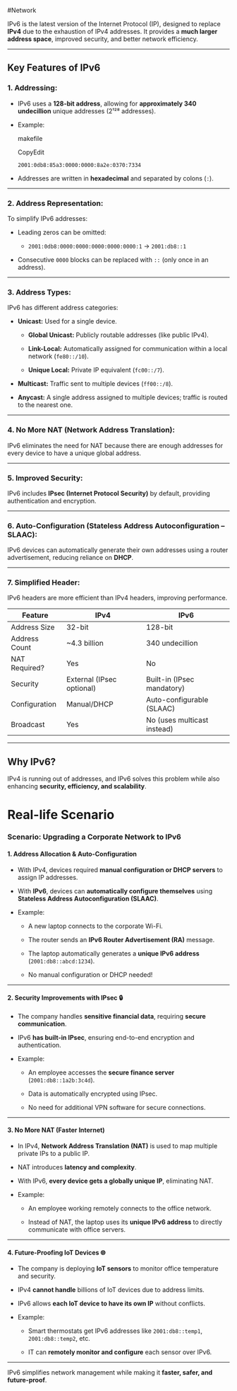 
#Network 

IPv6 is the latest version of the Internet Protocol (IP), designed to replace **IPv4** due to the exhaustion of IPv4 addresses. It provides a **much larger address space**, improved security, and better network efficiency.

---

## Key Features of IPv6

### 1. Addressing:

- IPv6 uses a **128-bit address**, allowing for **approximately 340 undecillion** unique addresses (2¹²⁸ addresses).
    
- Example:
    
    makefile
    
    CopyEdit
    
    `2001:0db8:85a3:0000:0000:8a2e:0370:7334`
    
- Addresses are written in **hexadecimal** and separated by colons (`:`).
    

---

### 2. Address Representation:

To simplify IPv6 addresses:

- Leading zeros can be omitted:
    
    - `2001:0db8:0000:0000:0000:0000:0000:1` → `2001:db8::1`
        
- Consecutive `0000` blocks can be replaced with `::` (only once in an address).
    

---

### 3. Address Types:

IPv6 has different address categories:

- **Unicast:** Used for a single device.
    
    - **Global Unicast:** Publicly routable addresses (like public IPv4).
        
    - **Link-Local:** Automatically assigned for communication within a local network (`fe80::/10`).
        
    - **Unique Local:** Private IP equivalent (`fc00::/7`).
        
- **Multicast:** Traffic sent to multiple devices (`ff00::/8`).
    
- **Anycast:** A single address assigned to multiple devices; traffic is routed to the nearest one.
    

---

### 4. No More NAT (Network Address Translation):

IPv6 eliminates the need for NAT because there are enough addresses for every device to have a unique global address.

---

### 5. Improved Security:

IPv6 includes **IPsec (Internet Protocol Security)** by default, providing authentication and encryption.

---

### 6. Auto-Configuration (Stateless Address Autoconfiguration – SLAAC):

IPv6 devices can automatically generate their own addresses using a router advertisement, reducing reliance on **DHCP**.

---

### 7. Simplified Header:

IPv6 headers are more efficient than IPv4 headers, improving performance.

|Feature|IPv4|IPv6|
|---|---|---|
|Address Size|32-bit|128-bit|
|Address Count|~4.3 billion|340 undecillion|
|NAT Required?|Yes|No|
|Security|External (IPsec optional)|Built-in (IPsec mandatory)|
|Configuration|Manual/DHCP|Auto-configurable (SLAAC)|
|Broadcast|Yes|No (uses multicast instead)|

---

## Why IPv6?

IPv4 is running out of addresses, and IPv6 solves this problem while also enhancing **security, efficiency, and scalability**.

# Real-life Scenario

### Scenario: Upgrading a Corporate Network to IPv6

#### 1. Address Allocation & Auto-Configuration

- With IPv4, devices required **manual configuration or DHCP servers** to assign IP addresses.
    
- With **IPv6**, devices can **automatically configure themselves** using **Stateless Address Autoconfiguration (SLAAC)**.
    
- Example:
    
    - A new laptop connects to the corporate Wi-Fi.
        
    - The router sends an **IPv6 Router Advertisement (RA)** message.
        
    - The laptop automatically generates a **unique IPv6 address** (`2001:db8::abcd:1234`).
        
    - No manual configuration or DHCP needed!
        

---

#### 2. Security Improvements with IPsec 🔒

- The company handles **sensitive financial data**, requiring **secure communication**.
    
- IPv6 **has built-in IPsec**, ensuring end-to-end encryption and authentication.
    
- Example:
    
    - An employee accesses the **secure finance server** (`2001:db8::1a2b:3c4d`).
        
    - Data is automatically encrypted using IPsec.
        
    - No need for additional VPN software for secure connections.
        

---

#### 3. No More NAT (Faster Internet)

- In IPv4, **Network Address Translation (NAT)** is used to map multiple private IPs to a public IP.
    
- NAT introduces **latency and complexity**.
    
- With IPv6, **every device gets a globally unique IP**, eliminating NAT.
    
- Example:
    
    - An employee working remotely connects to the office network.
        
    - Instead of NAT, the laptop uses its **unique IPv6 address** to directly communicate with office servers.
        

---

#### 4. Future-Proofing IoT Devices 🌐

- The company is deploying **IoT sensors** to monitor office temperature and security.
    
- IPv4 **cannot handle** billions of IoT devices due to address limits.
    
- IPv6 allows **each IoT device to have its own IP** without conflicts.
    
- Example:
    
    - Smart thermostats get IPv6 addresses like `2001:db8::temp1`, `2001:db8::temp2`, etc.
        
    - IT can **remotely monitor and configure** each sensor over IPv6.
        

---
IPv6 simplifies network management while making it **faster, safer, and future-proof**.